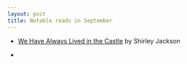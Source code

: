 ```yaml
---
layout: post
title: Notable reads in September
---
```


* [We Have Always Lived in the Castle]() by Shirley Jackson

* 